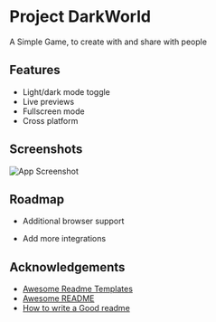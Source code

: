 
# Project DarkWorld

A Simple Game, to create with and share with people


## Features

- Light/dark mode toggle
- Live previews
- Fullscreen mode
- Cross platform


## Screenshots

![App Screenshot](https://github.com/FoxSpellCaster/Project-DarkWorld/blob/9145c8b601962da908b77a85417ccf4d72015596/godot1.png)

## Roadmap

- Additional browser support

- Add more integrations


## Acknowledgements

 - [Awesome Readme Templates](https://awesomeopensource.com/project/elangosundar/awesome-README-templates)
 - [Awesome README](https://github.com/matiassingers/awesome-readme)
 - [How to write a Good readme](https://bulldogjob.com/news/449-how-to-write-a-good-readme-for-your-github-project)

